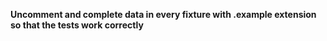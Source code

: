 **Uncomment and complete data in every fixture with .example extension so that the tests work correctly**

